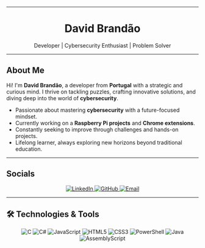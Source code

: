 

---

<div align="center">
  <h1>David Brandão</h1>
  <p>
    Developer | Cybersecurity Enthusiast | Problem Solver
  </p>
</div>

---

## About Me
Hi! I'm **David Brandão**, a developer from **Portugal** with a strategic and curious mind. I thrive on tackling puzzles, crafting innovative solutions, and diving deep into the world of **cybersecurity**.

-  Passionate about mastering **cybersecurity** with a future-focused mindset.
-  Currently working on a **Raspberry Pi projects** and **Chrome extensions**.
-  Constantly seeking to improve through challenges and hands-on projects.
-  Lifelong learner, always exploring new horizons beyond traditional education.

---

##  Socials
<div align="center">
  <a href="https://linkedin.com/in/davidsbrandao">
    <img src="https://img.shields.io/badge/LinkedIn-%230077B5.svg?style=for-the-badge&logo=linkedin&logoColor=white" alt="LinkedIn">
  </a>
  <a href="https://github.com/1240577-DavidBrandao">
    <img src="https://img.shields.io/badge/GitHub-%23181717.svg?style=for-the-badge&logo=github&logoColor=white" alt="GitHub">
  </a>
  <a href="mailto:david.s.brandao@outlook.com">
    <img src="https://img.shields.io/badge/Email-D14836?style=for-the-badge&logo=gmail&logoColor=white" alt="Email">
  </a>
</div>

---

## 🛠 Technologies & Tools
<div align="center">
  <img src="https://img.shields.io/badge/C-%2300599C.svg?style=for-the-badge&logo=c&logoColor=white" alt="C">
  <img src="https://img.shields.io/badge/C%23-%23239120.svg?style=for-the-badge&logo=csharp&logoColor=white" alt="C#">
  <img src="https://img.shields.io/badge/JavaScript-%23323330.svg?style=for-the-badge&logo=javascript&logoColor=%23F7DF1E" alt="JavaScript">
  <img src="https://img.shields.io/badge/HTML5-%23E34F26.svg?style=for-the-badge&logo=html5&logoColor=white" alt="HTML5">
  <img src="https://img.shields.io/badge/CSS3-%231572B6.svg?style=for-the-badge&logo=css3&logoColor=white" alt="CSS3">
  <img src="https://img.shields.io/badge/PowerShell-%235391FE.svg?style=for-the-badge&logo=powershell&logoColor=white" alt="PowerShell">
  <img src="https://img.shields.io/badge/Java-%23ED8B00.svg?style=for-the-badge&logo=openjdk&logoColor=white" alt="Java">
  <img src="https://img.shields.io/badge/AssemblyScript-%23000000.svg?style=for-the-badge&logo=assemblyscript&logoColor=white" alt="AssemblyScript">
</div>
